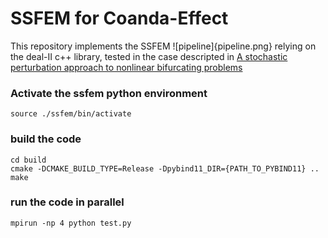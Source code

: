 # SSFEM for Coanda-Effect

This repository implements the SSFEM ![pipeline]{pipeline.png} relying on the deal-II c++ library, tested in the case descripted in [A stochastic perturbation approach to nonlinear bifurcating problems](https://arxiv.org/abs/2402.16803)

### Activate the ssfem python environment

```
source ./ssfem/bin/activate
```

### build the code

```
cd build
cmake -DCMAKE_BUILD_TYPE=Release -Dpybind11_DIR={PATH_TO_PYBIND11} ..
make
```

### run the code in parallel

```
mpirun -np 4 python test.py
```